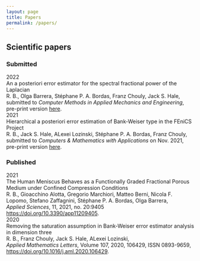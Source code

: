 ```yaml
---
layout: page
title: Papers 
permalink: /papers/
---
```


## Scientific papers

### Submitted

<div class="wrapper">
  <div><large>2022</large></div>
  <div><large>An a posteriori error estimator for the spectral fractional power of the Laplacian</large><br />
  R. B., Olga Barrera, Stéphane P. A. Bordas, Franz Chouly, Jack S. Hale,<br />
  submitted to <i>Computer Methods in Applied Mechanics and Engineering</i>,<br />
  pre-print version <a href="https://doi.org/10.48550/arXiv.2202.05810" target=_blank>here</a>.
  </div>
  <div><large>2021</large></div>
  <div><large>Hierarchical a posteriori error estimation of Bank-Weiser type in the FEniCS Project</large><br />
  R. B., Jack S. Hale, ALexei Lozinski, Stéphane P. A. Bordas, Franz Chouly,<br />
  submitted to <i>Computers & Mathematics with Applications</i> on Nov. 2021,<br />
  pre-print version <a href="https://doi.org/10.48550/arXiv.2102.04360" target=_blank>here</a>. 
  </div>
</div>

### Published 

<div class="wrapper">
  <div><large>2021</large></div>
  <div><large>The Human Meniscus Behaves as a Functionally Graded Fractional Porous Medium under Confined Compression Conditions</large><br />
  R. B., Gioacchino Alotta, Gregorio Marchiori, Matteo Berni, Nicola F. Lopomo, Stefano Zaffagnini, Stéphane P. A. Bordas, Olga Barrera,<br />
  <i>Applied Sciences</i>, 11, 2021, no. 20:9405<br />
  <a href="https://doi.org/10.3390/app11209405" target=_blank>https://doi.org/10.3390/app11209405</a>.
  </div>
  <div><large>2020</large></div>
  <div><large>Removing the saturation assumption in Bank-Weiser error estimator analysis in dimension three</large><br />
  R. B., Franz Chouly, Jack S. Hale, ALexei Lozinski,<br />
  <i>Applied Mathematics Letters</i>, Volume 107, 2020, 106429, ISSN 0893-9659,<br />
  <a href="https://doi.org/10.1016/j.aml.2020.106429" target=_blank>https://doi.org/10.1016/j.aml.2020.106429</a>. 
  </div>
</div>
